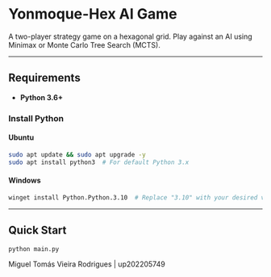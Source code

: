 # Yonmoque-Hex AI Game

A two-player strategy game on a hexagonal grid. Play against an AI using Minimax or Monte Carlo Tree Search (MCTS).

---

## Requirements
- **Python 3.6+**

### Install Python

#### Ubuntu
```bash
sudo apt update && sudo apt upgrade -y
sudo apt install python3  # For default Python 3.x
```

#### Windows
```bash
winget install Python.Python.3.10  # Replace "3.10" with your desired version
```


---

## Quick Start
```bash
python main.py
```

Miguel Tomás Vieira Rodrigues | up202205749

   
